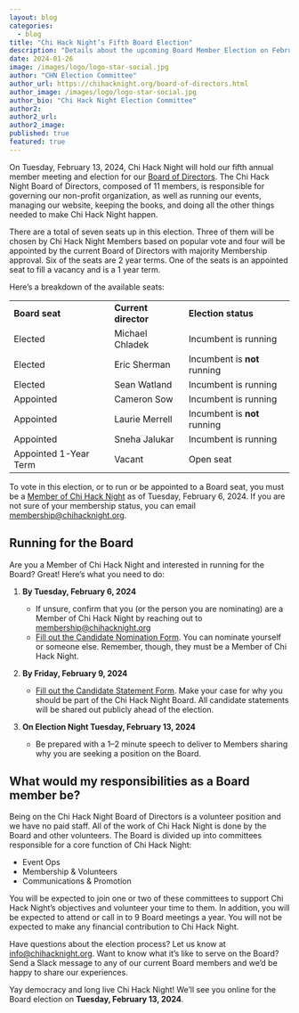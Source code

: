 ```yaml
---
layout: blog
categories: 
  - blog
title: "Chi Hack Night’s Fifth Board Election"
description: "Details about the upcoming Board Member Election on February 13, 2024. Info about who is seeking reelection and how members can run for the board is detailed within."
date: 2024-01-26
image: /images/logo/logo-star-social.jpg
author: "CHN Election Committee"
author_url: https://chihacknight.org/board-of-directors.html
author_image: /images/logo/logo-star-social.jpg
author_bio: "Chi Hack Night Election Committee"
author2: 
author2_url:
author2_image: 
published: true
featured: true
---
```


On Tuesday, February 13, 2024, Chi Hack Night will hold our fifth annual member meeting and election for our [Board of Directors](https://chihacknight.org/board-of-directors.html). The Chi Hack Night Board of Directors, composed of 11 members, is responsible for governing our non-profit organization, as well as running our events, managing our website, keeping the books, and doing all the other things needed to make Chi Hack Night happen.

There are a total of seven seats up in this election. Three of them will be chosen by Chi Hack Night Members based on popular vote and four will be appointed by the current Board of Directors with majority Membership approval. Six of the seats are 2 year terms. One of the seats is an appointed seat to fill a vacancy and is a 1 year term.

Here’s a breakdown of the available seats:

<table class='table table-bordered'>
  <tr>
   <td><strong>Board seat</strong>
   </td>
   <td><strong>Current director</strong>
   </td>
   <td><strong>Election status</strong>
   </td>
  </tr>
  <tr>
   <td>Elected
   </td>
   <td>Michael Chladek
   </td>
   <td>Incumbent is running
   </td>
  </tr>
  <tr>
   <td>Elected
   </td>
   <td>Eric Sherman
   </td>
   <td>Incumbent is <strong>not</strong> running
   </td>
  </tr>
  <tr>
   <td>Elected
   </td>
   <td>Sean Watland
   </td>
   <td>Incumbent is running
   </td>
  </tr>
  <tr>
   <td>Appointed
   </td>
   <td>Cameron Sow
   </td>
   <td>Incumbent is running
   </td>
  </tr>
  <tr>
   <td>Appointed
   </td>
   <td>Laurie Merrell
   </td>
   <td>Incumbent is <strong>not</strong> running
   </td>
  </tr>
  <tr>
   <td>Appointed
   </td>
   <td>Sneha Jalukar
   </td>
   <td>Incumbent is running
   </td>
  </tr>
  <tr>
   <td>Appointed 1-Year Term
   </td>
   <td>Vacant
   </td>
   <td>Open seat
   </td>
  </tr>
</table>


To vote in this election, or to run or be appointed to a Board seat, you must be a [Member of Chi Hack Night](https://chihacknight.org/membership/application.html) as of Tuesday, February 6, 2024. If you are not sure of your membership status, you can email membership@chihacknight.org.


## Running for the Board

Are you a Member of Chi Hack Night and interested in running for the Board? Great! Here’s what you need to do:

1. **By Tuesday, February 6, 2024**
    * If unsure, confirm that you (or the person you are nominating) are a Member of Chi Hack Night by reaching out to [membership@chihacknight.org](mailto:membership@chihacknight.org)
    * [Fill out the Candidate Nomination Form](https://forms.gle/WGGkZoWURFszt1tj8). You can nominate yourself or someone else. Remember, though, they must be a Member of Chi Hack Night.

1. **By Friday, February 9, 2024**
    * [Fill out the Candidate Statement Form](https://forms.gle/LMcjuTaVzmazHBgn7). Make your case for why you should be part of the Chi Hack Night Board. All candidate statements will be shared out publicly ahead of the election.

1. **On Election Night Tuesday, February 13, 2024**
    * Be prepared with a 1–2 minute speech to deliver to Members sharing why you are seeking a position on the Board.

## What would my responsibilities as a Board member be?

Being on the Chi Hack Night Board of Directors is a volunteer position and we have no paid staff. All of the work of Chi Hack Night is done by the Board and other volunteers. The Board is divided up into committees responsible for a core function of Chi Hack Night:

* Event Ops 
* Membership & Volunteers
* Communications & Promotion

You will be expected to join one or two of these committees to support Chi Hack Night’s objectives and volunteer your time to them. In addition, you will be expected to attend or call in to 9 Board meetings a year. You will not be expected to make any financial contribution to Chi Hack Night.

Have questions about the election process? Let us know at [info@chihacknight.org](mailto:info@chihacknight.org). Want to know what it’s like to serve on the Board? Send a Slack message to any of our current Board members and we’d be happy to share our experiences.

Yay democracy and long live Chi Hack Night! We’ll see you online for the Board election on **Tuesday, February 13, 2024**.
